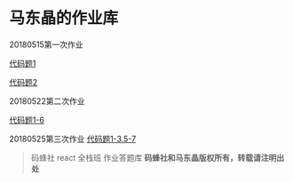 # 马东晶的作业库

20180515第一次作业

[代码题1](https://github.com/smilytokyo/mfs-react-homework/tree/master/react-demo)

[代码题2](https://github.com/smilytokyo/mfs-react-homework/blob/master/work2.js)

20180522第二次作业

[代码题1-6](https://github.com/smilytokyo/mfs-react-homework/tree/master/homework-2)

20180525第三次作业
[代码题1-3,5-7](https://github.com/smilytokyo/mfs-react-homework/tree/master/homework-3)





> 码蜂社 react 全栈班 作业答题库
**码蜂社和马东晶版权所有，转载请注明出处**
